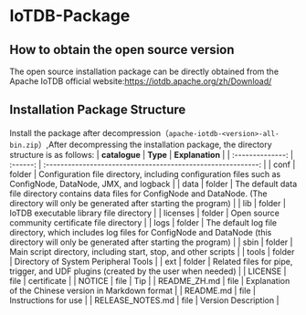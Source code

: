 <!--

    Licensed to the Apache Software Foundation (ASF) under one
    or more contributor license agreements.  See the NOTICE file
    distributed with this work for additional information
    regarding copyright ownership.  The ASF licenses this file
    to you under the Apache License, Version 2.0 (the
    "License"); you may not use this file except in compliance
    with the License.  You may obtain a copy of the License at
    
        http://www.apache.org/licenses/LICENSE-2.0
    
    Unless required by applicable law or agreed to in writing,
    software distributed under the License is distributed on an
    "AS IS" BASIS, WITHOUT WARRANTIES OR CONDITIONS OF ANY
    KIND, either express or implied.  See the License for the
    specific language governing permissions and limitations
    under the License.

-->
# IoTDB-Package

## How to obtain the open source version
The open source installation package can be directly obtained from the Apache IoTDB official website:https://iotdb.apache.org/zh/Download/

## Installation Package Structure
Install the package after decompression（`apache-iotdb-<version>-all-bin.zip`）,After decompressing the installation package, the directory structure is as follows:
|  **catalogue**   | **Type** |                       **Explanation**                        |
| :--------------: | :------: | :----------------------------------------------------------: |
|       conf       |  folder  | Configuration file directory, including configuration files such as ConfigNode, DataNode, JMX, and logback |
|       data       |  folder  | The default data file directory contains data files for ConfigNode and DataNode. (The directory will only be generated after starting the program) |
|       lib        |  folder  |           IoTDB executable library file directory            |
|     licenses     |  folder  |       Open source community certificate file directory       |
|       logs       |  folder  | The default log file directory, which includes log files for ConfigNode and DataNode (this directory will only be generated after starting the program) |
|       sbin       |  folder  | Main script directory, including start, stop, and other scripts |
|      tools       |  folder  |             Directory of System Peripheral Tools             |
|       ext        |  folder  | Related files for pipe, trigger, and UDF plugins (created by the user when needed) |
|     LICENSE      |   file   |                         certificate                          |
|      NOTICE      |   file   |                             Tip                              |
|   README_ZH\.md   |   file   |    Explanation of the Chinese version in Markdown format     |
|    README\.md     |   file   |                     Instructions for use                     |
| RELEASE_NOTES\.md |   file   |                     Version Description                      |